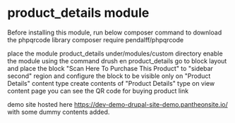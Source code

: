 # product_details module

Before installing this module, run below composer command to download the phpqrcode library 
composer require pendalff/phpqrcode

place the module product_details under/modules/custom directory
enable the module using the command drush en product_details
go to block layout and place the block "Scan Here To Purchase This Product" to "sidebar second" region and configure the block to be visible only on "Product Details" content type
create contents of "Product Details" type on view content page you can see the QR code for buying product link

demo site hosted here https://dev-demo-drupal-site-demo.pantheonsite.io/ with some dummy contents added.
